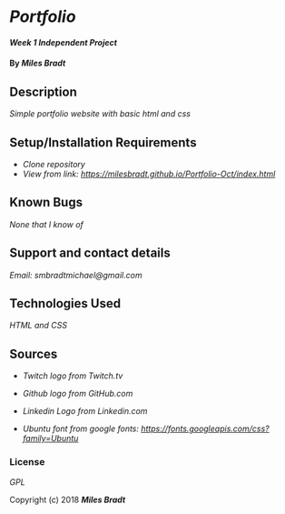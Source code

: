 # _Portfolio_

#### _Week 1 Independent Project_

#### By _**Miles Bradt**_

## Description

_Simple portfolio website with basic html and css_

## Setup/Installation Requirements

* _Clone repository_
* _View from link: https://milesbradt.github.io/Portfolio-Oct/index.html_

## Known Bugs

_None that I know of_

## Support and contact details

_Email: smbradtmichael@gmail.com_

## Technologies Used

_HTML and CSS_

## Sources
* _Twitch logo from Twitch.tv_

* _Github logo from GitHub.com_

* _Linkedin Logo from Linkedin.com_

* _Ubuntu font from google fonts: https://fonts.googleapis.com/css?family=Ubuntu_

### License

*GPL*

Copyright (c) 2018 **_Miles Bradt_**
